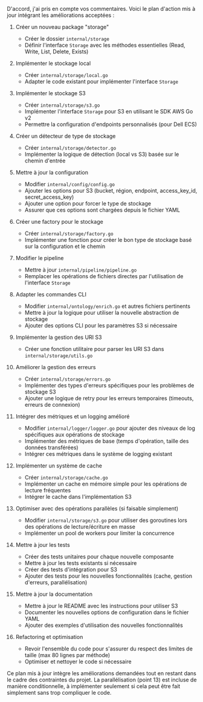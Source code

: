 D'accord, j'ai pris en compte vos commentaires. Voici le plan d'action mis à jour intégrant les améliorations acceptées :

1. Créer un nouveau package "storage"
   - Créer le dossier `internal/storage`
   - Définir l'interface `Storage` avec les méthodes essentielles (Read, Write, List, Delete, Exists)

2. Implémenter le stockage local
   - Créer `internal/storage/local.go`
   - Adapter le code existant pour implémenter l'interface `Storage`

3. Implémenter le stockage S3
   - Créer `internal/storage/s3.go`
   - Implémenter l'interface `Storage` pour S3 en utilisant le SDK AWS Go v2
   - Permettre la configuration d'endpoints personnalisés (pour Dell ECS)

4. Créer un détecteur de type de stockage
   - Créer `internal/storage/detector.go`
   - Implémenter la logique de détection (local vs S3) basée sur le chemin d'entrée

5. Mettre à jour la configuration
   - Modifier `internal/config/config.go`
   - Ajouter les options pour S3 (bucket, région, endpoint, access_key_id, secret_access_key)
   - Ajouter une option pour forcer le type de stockage
   - Assurer que ces options sont chargées depuis le fichier YAML

6. Créer une factory pour le stockage
   - Créer `internal/storage/factory.go`
   - Implémenter une fonction pour créer le bon type de stockage basé sur la configuration et le chemin

7. Modifier le pipeline
   - Mettre à jour `internal/pipeline/pipeline.go`
   - Remplacer les opérations de fichiers directes par l'utilisation de l'interface `Storage`

8. Adapter les commandes CLI
   - Modifier `internal/ontology/enrich.go` et autres fichiers pertinents
   - Mettre à jour la logique pour utiliser la nouvelle abstraction de stockage
   - Ajouter des options CLI pour les paramètres S3 si nécessaire

9. Implémenter la gestion des URI S3
   - Créer une fonction utilitaire pour parser les URI S3 dans `internal/storage/utils.go`

10. Améliorer la gestion des erreurs
    - Créer `internal/storage/errors.go`
    - Implémenter des types d'erreurs spécifiques pour les problèmes de stockage S3
    - Ajouter une logique de retry pour les erreurs temporaires (timeouts, erreurs de connexion)

11. Intégrer des métriques et un logging amélioré
    - Modifier `internal/logger/logger.go` pour ajouter des niveaux de log spécifiques aux opérations de stockage
    - Implémenter des métriques de base (temps d'opération, taille des données transférées)
    - Intégrer ces métriques dans le système de logging existant

12. Implémenter un système de cache
    - Créer `internal/storage/cache.go`
    - Implémenter un cache en mémoire simple pour les opérations de lecture fréquentes
    - Intégrer le cache dans l'implémentation S3

13. Optimiser avec des opérations parallèles (si faisable simplement)
    - Modifier `internal/storage/s3.go` pour utiliser des goroutines lors des opérations de lecture/écriture en masse
    - Implémenter un pool de workers pour limiter la concurrence

14. Mettre à jour les tests
    - Créer des tests unitaires pour chaque nouvelle composante
    - Mettre à jour les tests existants si nécessaire
    - Créer des tests d'intégration pour S3
    - Ajouter des tests pour les nouvelles fonctionnalités (cache, gestion d'erreurs, parallélisation)

15. Mettre à jour la documentation
    - Mettre à jour le README avec les instructions pour utiliser S3
    - Documenter les nouvelles options de configuration dans le fichier YAML
    - Ajouter des exemples d'utilisation des nouvelles fonctionnalités

16. Refactoring et optimisation
    - Revoir l'ensemble du code pour s'assurer du respect des limites de taille (max 80 lignes par méthode)
    - Optimiser et nettoyer le code si nécessaire

Ce plan mis à jour intègre les améliorations demandées tout en restant dans le cadre des contraintes du projet. La parallélisation (point 13) est incluse de manière conditionnelle, à implémenter seulement si cela peut être fait simplement sans trop compliquer le code.